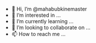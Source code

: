 - 👋 Hi, I’m @mahabubkinemaster
- 👀 I’m interested in ...
- 🌱 I’m currently learning ...
- 💞️ I’m looking to collaborate on ...
- 📫 How to reach me ...

<!---
mahabubkinemaster/mahabubkinemaster is a ✨ special ✨ repository because its `README.md` (this file) appears on your GitHub profile.
You can click the Preview link to take a look at your changes.
--->
